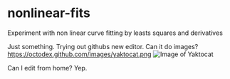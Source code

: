 # nonlinear-fits
Experiment with non linear curve fitting by leasts squares and derivatives



Just something.  Trying out githubs new editor.
Can it do images?
https://octodex.github.com/images/yaktocat.png
![Image of Yaktocat](https://octodex.github.com/images/yaktocat.png)


Can I edit from home?
Yep.
